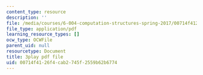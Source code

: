 ```yaml
---
content_type: resource
description: ''
file: /media/courses/6-004-computation-structures-spring-2017/00714f4126f4cab2745f2559b62b6774_pUmMZqwzZ10.pdf
file_type: application/pdf
learning_resource_types: []
ocw_type: OCWFile
parent_uid: null
resourcetype: Document
title: 3play pdf file
uid: 00714f41-26f4-cab2-745f-2559b62b6774
---
```

